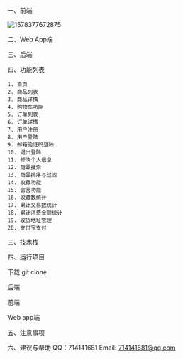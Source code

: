 一、前端

![1578377672875](C:\Users\EEEDON~1\AppData\Local\Temp\1578377672875.png)

二、Web App端



三、后端



四、功能列表

	1. 首页
	2. 商品列表
	3. 商品详情
	4. 购物车功能
	5. 订单列表
	6. 订单详情
	7. 用户注册
	8. 用户登陆
	9. 邮箱验证码登陆
	10. 退出登陆
	11. 修改个人信息
	12. 商品搜索
	13. 商品排序与过滤
	14. 收藏功能
	15. 留言功能
	16. 收藏数统计
	17. 累计交易数统计
	18. 累计消费金额统计
	19. 收货地址管理
	20. 支付宝支付

三、技术栈



四、运行项目

下载
git clone 


后端


前端


Web app端

五、注意事项




六、建议与帮助
QQ：714141681
Email: 714141681@qq.com




















